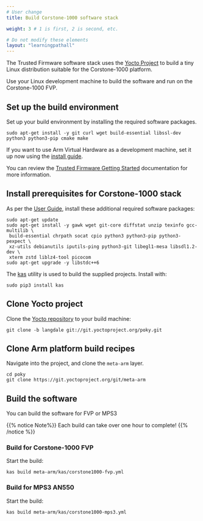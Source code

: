 ```yaml
---
# User change
title: Build Corstone-1000 software stack

weight: 3 # 1 is first, 2 is second, etc.

# Do not modify these elements
layout: "learningpathall"
---
```

The Trusted Firmware software stack uses the [Yocto Project](https://www.yoctoproject.org/) to build a tiny Linux distribution suitable for the Corstone-1000 platform.

Use your Linux development machine to build the software and run on the Corstone-1000 FVP.

## Set up the build environment

Set up your build environment by installing the required software packages. 

```console
sudo apt-get install -y git curl wget build-essential libssl-dev python3 python3-pip cmake make
```

If you want to use Arm Virtual Hardware as a development machine, set it up now using the [install guide](/install-guides/avh/).

You can review the [Trusted Firmware Getting Started](https://tf-m-user-guide.trustedfirmware.org/getting_started/index.html) documentation for more information.

## Install prerequisites for Corstone-1000 stack

As per the [User Guide](https://corstone1000.docs.arm.com/en/latest/user-guide.html), install these additional required software packages:

```console
sudo apt-get update
sudo apt-get install -y gawk wget git-core diffstat unzip texinfo gcc-multilib \
 build-essential chrpath socat cpio python3 python3-pip python3-pexpect \
 xz-utils debianutils iputils-ping python3-git libegl1-mesa libsdl1.2-dev \
 xterm zstd liblz4-tool picocom
sudo apt-get upgrade -y libstdc++6
```
The [kas](https://pypi.org/project/kas/) utility is used to build the supplied projects. Install with:
```console
sudo pip3 install kas
```

## Clone Yocto project

Clone the [Yocto repository](https://www.yoctoproject.org/software-overview/downloads/) to your build machine:

```console
git clone -b langdale git://git.yoctoproject.org/poky.git
```

## Clone Arm platform build recipes

Navigate into the project, and clone the `meta-arm` layer.

```console
cd poky
git clone https://git.yoctoproject.org/git/meta-arm
```

## Build the software 

You can build the software for FVP or MPS3

{{% notice Note%}}
Each build can take over one hour to complete!
{{% /notice %}}

### Build for Corstone-1000 FVP

Start the build:

```console
kas build meta-arm/kas/corstone1000-fvp.yml
```

### Build for MPS3 AN550

Start the build:

```console
kas build meta-arm/kas/corstone1000-mps3.yml
```
